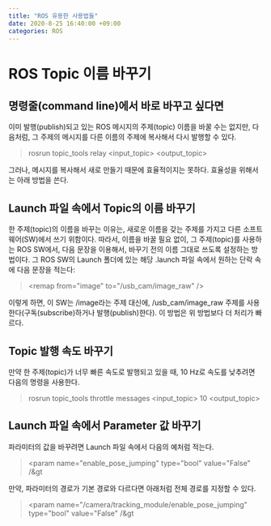 ```yaml
---
title: "ROS 유용한 사용법들"
date: 2020-8-25 16:40:00 +09:00
categories: ROS
---
```


# ROS Topic 이름 바꾸기

## 명령줄(command line)에서 바로 바꾸고 싶다면
이미 발행(publish)되고 있는 ROS 메시지의 주제(topic) 이름을 바꿀 수는 없지만, 다음처럼, 그 주제의 메시지를 다른 이름의 주제에 복사해서 다시 발행할 수 있다.
> rosrun topic_tools relay &lt;input_topic&gt; &lt;output_topic&gt;   
   
그러나, 메시지를 복사해서 새로 만들기 때문에 효율적이지는 못하다. 효율성을 위해서는 아래 방법을 쓴다.

## Launch 파일 속에서 Topic의 이름 바꾸기
한 주제(topic)의 이름을 바꾸는 이유는, 새로운 이름을 갖는 주제를 가지고 다른 소프트웨어(SW)에서 쓰기 위함이다.
따라서, 이름을 바꿀 필요 없이, 그 주제(topic)를 사용하는 ROS SW에서, 다음 문장을 이용해서, 바꾸기 전의 이름 그대로 쓰도록 설정하는 방법이다.
그 ROS SW의 Launch 폴더에 있는 해당 .launch 파일 속에서 원하는 <node> 단락 속에 다음 문장을 적는다:
> &lt;remap from="image" to="/usb_cam/image_raw" /&gt;
   
이렇게 하면, 이 SW는 /image라는 주제 대신에, /usb_cam/image_raw 주제를 사용한다(구독(subscribe)하거나 발행(publish)한다). 이 방법은 위 방법보다 더 처리가 빠르다.

## Topic 발행 속도 바꾸기
만약 한 주제(topic)가 너무 빠른 속도로 발행되고 있을 때, 10 Hz로 속도를 낮추려면 다음의 명령을 사용한다.
> rosrun topic_tools throttle messages &lt;input_topic&gt; 10 &lt;output_topic&gt;

## Launch 파일 속에서 Parameter 값 바꾸기
파라미터의 값을 바꾸려면 Launch 파일 속에서 다음의 예처럼 적는다.
> &lt;param name="enable_pose_jumping" type="bool" value="False" /&gt
   
만약, 파라미터의 경로가 기본 경로와 다르다면 아래처럼 전체 경로를 지정할 수 있다.
> &lt;param name="/camera/tracking_module/enable_pose_jumping" type="bool" value="False" /&gt
